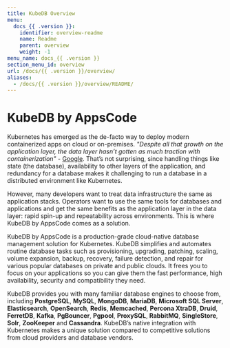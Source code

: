 ```yaml
---
title: KubeDB Overview
menu:
  docs_{{ .version }}:
    identifier: overview-readme
    name: Readme
    parent: overview
    weight: -1
menu_name: docs_{{ .version }}
section_menu_id: overview
url: /docs/{{ .version }}/overview/
aliases:
  - /docs/{{ .version }}/overview/README/
---
```


# KubeDB by AppsCode

Kubernetes has emerged as the de-facto way to deploy modern containerized apps on cloud or on-premises. _"Despite all that growth on the application layer, the data layer hasn’t gotten as much traction with containerization"_ - [Google](https://cloud.google.com/blog/products/databases/to-run-or-not-to-run-a-database-on-kubernetes-what-to-consider). That’s not surprising, since handling things like state (the database), availability to other layers of the application, and redundancy for a database makes it challenging to run a database in a distributed environment like Kubernetes.

However, many developers want to treat data infrastructure the same as application stacks. Operators want to use the same tools for databases and applications and get the same benefits as the application layer in the data layer: rapid spin-up and repeatability across environments. This is where KubeDB by AppsCode comes as a solution.

KubeDB by AppsCode is a production-grade cloud-native database management solution for Kubernetes. KubeDB simplifies and automates routine database tasks such as provisioning, upgrading, patching, scaling, volume expansion, backup, recovery, failure detection, and repair for various popular databases on private and public clouds. It frees you to focus on your applications so you can give them the fast performance, high availability, security and compatibility they need.

KubeDB provides you with many familiar database engines to choose from, including **PostgreSQL**, **MySQL**, **MongoDB**, **MariaDB**, **Microsoft SQL Server**, **Elasticsearch**, **OpenSearch**, **Redis**, **Memcached**, **Percona XtraDB**, **Druid**, **FerretDB**, **Kafka**, **PgBouncer**, **Pgpool**, **ProxySQL**, **RabbitMQ**, **SingleStore**, **Solr**, **ZooKeeper** and **Cassandra**. KubeDB’s native integration with Kubernetes makes a unique solution compared to competitive solutions from cloud providers and database vendors.
